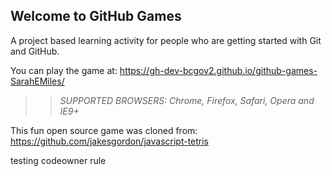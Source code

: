 ## Welcome to GitHub Games

A project based learning activity for people who are getting started with Git and GitHub.

You can play the game at: https://gh-dev-bcgov2.github.io/github-games-SarahEMiles/

>> _*SUPPORTED BROWSERS*: Chrome, Firefox, Safari, Opera and IE9+_

This fun open source game was cloned from: https://github.com/jakesgordon/javascript-tetris

testing codeowner rule
